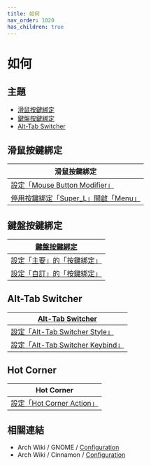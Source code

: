 ```yaml
---
title: 如何
nav_order: 1020
has_children: true
---
```



# 如何




## 主題

* [滑鼠按鍵綁定](#滑鼠按鍵綁定)
* [鍵盤按鍵綁定](#鍵盤按鍵綁定)
* [Alt-Tab Switcher](#alt-tab-switcher)




## 滑鼠按鍵綁定

| 滑鼠按鍵綁定 |
| ----------- |
| [設定「Mouse Button Modifier」](https://samwhelp.github.io/note-about-linuxmint-cinnamon/read/howto/config-mouse-button-modifier.html) |
| [停用按鍵綁定「Super_L」開啟「Menu」](https://samwhelp.github.io/note-about-linuxmint-cinnamon/read/howto/disable-keybind-open-menu.html) |




## 鍵盤按鍵綁定

| [鍵盤按鍵綁定](https://samwhelp.github.io/note-about-linuxmint-cinnamon/read/howto/config-keybind.html) |
| ----------- |
| [設定「主要」的「按鍵綁定」](https://samwhelp.github.io/note-about-linuxmint-cinnamon/read/howto/config-keybind/config-keybind-main.html) |
| [設定「自訂」的「按鍵綁定」](https://samwhelp.github.io/note-about-linuxmint-cinnamon/read/howto/config-keybind/config-keybind-custom.html) |




## Alt-Tab Switcher

| [Alt-Tab Switcher](https://samwhelp.github.io/note-about-linuxmint-cinnamon/read/howto/config-alttab-switcher.html) |
| ---------------- |
| [設定「Alt-Tab Switcher Style」](https://samwhelp.github.io/note-about-linuxmint-cinnamon/read/howto/config-alttab-switcher/config-alttab-switcher-style.html) |
| [設定「Alt-Tab Switcher Keybind」](https://samwhelp.github.io/note-about-linuxmint-cinnamon/read/howto/config-alttab-switcher/config-alttab-switcher-keybind.html) |




## Hot Corner

| Hot Corner |
| ---------- |
| [設定「Hot Corner Action」](https://samwhelp.github.io/note-about-linuxmint-cinnamon/read/howto/config-hot-corner-action.html) |




## 相關連結

* Arch Wiki / GNOME / [Configuration](https://wiki.archlinux.org/title/GNOME#Configuration)
* Arch Wiki / Cinnamon / [Configuration](https://wiki.archlinux.org/title/cinnamon#Configuration)
